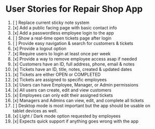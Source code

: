 # User Stories for Repair Shop App

1. [ ] Replace current sticky note system
2. [x] Add a public facing page with basic contact info
3. [x] Add a passwordless employee login to the app
4. [ ] Show a real-time open tickets page after login
5. [ ] Provide easy navigation & search for customers & tickets
6. [x] Provide a logout option
7. [x] Require users to login at least once per week
8. [x] Provide a way to remove employee access asap if needed
9. [x] Customers have an ID, full address, phone, email & notes
10. [x] Tickets have an ID, title, notes, created & updated dates
11. [x] Tickets are either OPEN or COMPLETED
12. [x] Tickets are assigned to specific employees
13. [x] Users can have Employee, Manager, or Admin permissions
14. [x] All users can create, edit and view customers
15. [x] Employees can only edit their assigned tickets
16. [x] Managers and Admins can view, edit, and complete all tickets
17. [ ] Desktop mode is most important but the app should be usable on tablet devices as well.
18. [x] Light / Dark mode option requested by employees
19. [x] Expects quick support if anything goes wrong with the app

